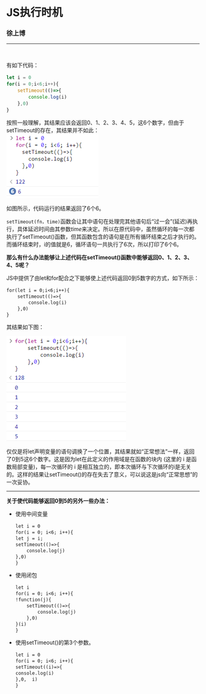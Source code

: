 # JS执行时机

### 徐上博

***

<br>

有如下代码：

```JavaScript
let i = 0
for(i = 0;i<6;i++){
    setTimeout(()=>{
        console.log(i)
    },0)
}
```

按照一般理解，其结果应该会返回0、1、2、3、4、5，这6个数字，但由于setTimeout的存在，其结果并不如此：<br>
![结果](1号结果.png)

如图所示，代码运行的结果返回了6个6。<br>

`setTimeout(fn，time)`函数会让其中语句在处理完其他语句后“过一会”(延迟)再执行，具体延迟时间由其参数*time*来决定。所以在原代码中，虽然循环的每一次都执行了setTimeout()函数，但其函数包含的语句是在所有循环结束之后才执行的。而循环结束时，i的值就是6，循环语句一共执行了6次，所以打印了6个6。

**那么有什么办法能够让上述代码在setTimeout()函数中能够返回0、1、2、3、4、5呢？**

JS中提供了由let和for配合之下能够使上述代码返回0到5数字的方式，如下所示：

```JS
for(let i = 0;i<6;i++){
    setTimeout(()=>{
        console.log(i)
    },0)
}
```

其结果如下图：

![结果2](2号结果.png)

仅仅是将let声明变量的语句调换了一个位置，其结果就如“正常想法”一样，返回了0到5这6个数字。这是因为let在此定义的作用域是在函数的块内 (这里的 i 是函数局部变量)，每一次循环的 i 是相互独立的，即本次循环与下次循环的i是无关的。这样的结果让setTimeout()的存在失去了意义，可以说这是js向“正常思想”的一次妥协。

***

**关于使代码能够返回0到5的另外一些办法：**

* 使用中间变量

    ```JS
    let i = 0
    for(i = 0; i<6; i++){
    let j = i;
    setTimeout(()=>{
        console.log(j)
    },0)
    }
    ```

* 使用闭包

    ```JS
    let i 
    for(i = 0; i<6; i++){
    !function(j){
        setTimeout(()=>{
            console.log(j)
        },0)
    }(i)
    }
    ```

* 使用setTimeout()的第3个参数。

    ```JS
    let i = 0
    for(i = 0; i<6; i++){
    setTimeout((i)=>{
    console.log(i)
    },0,  i)
    }
    ```